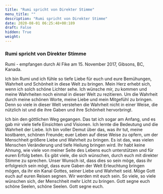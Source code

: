 ```yaml
---
title: "Rumi spricht von Direkter Stimme"
menu_title: ""
description: "Rumi spricht von Direkter Stimme"
date: 2020-08-01 06:25:48+00:189
draft: False
hidden: True
weight:
---
```

### Rumi spricht von Direkter Stimme

Rumi - empfangen durch Al Fike am 15. November 2017, Gibsons, BC, Kanada.

Ich bin Rumi und ich fühle so tiefe Liebe für euch und eure Bemühungen, Wahrheit und Schönheit in diese Welt zu bringen. Mein Herz erhebt sich, wenn ich solch schöne Lichter sehe. Ich wünsche mir, zu kommen und meine Wahrheiten noch einmal in dieser Welt zu rezitieren. Um die Wahrheit durch meine schönen Worte, meine Liebe und mein Mitgefühl zu bringen. Denn so viele in dieser Welt verstehen die Wahrheit nicht in einer Weise, die nützlich ist und die ihre Gaben und ihre Schönheit hervorbringt.  

Ich bin den göttlichen Weg gegangen. Das tat ich sogar am Anfang, und es gab mir viele tiefe Einsichten und Visionen. Ich lernte die Bedeutung und die Wahrheit der Liebe. Ich bin voller Demut über das, was ihr tut, meine kostbaren, schönen Freunde; euer Leben auf diese Weise zu opfern, um der Menschheit größere Liebe und Wahrheit zu bringen. Es ist das, was vielen Menschen Veränderung und tiefe Heilung bringen wird. Ihr habt keine Ahnung, wie viele von meiner Seite des Lebens euch unterstützen und für euren Erfolg beten. Es gibt viele, die sich wünschen, durch euch mit direkter Stimme zu sprechen. Unser Wunsch ist, dass dies so sein möge, dass ihr erfolgreich sein mögt, dass eure Gaben der Welt Erleuchtung bringen mögen, da ihr ein Kanal Gottes, seiner Liebe und Wahrheit seid. Möge Gott euch auf euren Reisen segnen. Wir werden mit euch sein. So viele, so viele wünschen sich, der Menschheit mehr Licht zu bringen. Gott segne euch schöne Seelen, schöne Seelen. Gott segne euch.
